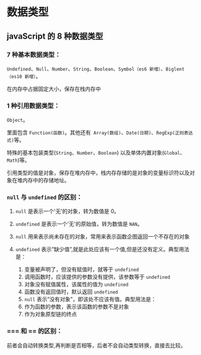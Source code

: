 # 数据类型

## javaScript 的 8 种数据类型

### 7 种基本数据类型：

`Undefined`、`Null`、`Number`、`String`、`Boolean`、`Symbol（es6 新增）`、`Biglent（es10 新增）`。

在内存中占据固定大小，保存在栈内存中

### 1 种引用数据类型：

`Object`。

里面包含 `Function(函数)`。其他还有` Array(数组)`、`Date(日期)`、`RegExp(正则表达式)`等。

特殊的基本包装类型(`String`、`Number`、`Boolean`) 以及单体内置对象(`Global`、`Math`)等。

引用类型的值是对象，保存在堆内存中，栈内存存储的是对象的变量标识符以及对象在堆内存中的存储地址。

### `null` 与 `undefined` 的区别：

1. `null` 是表示一个'无'的对象，转为数值是 0。

2. `undefined` 是表示一个'无'的原始值，转为数值是 `NAN`。

3. `null` 用来表示尚未存在的对象，常用来表示函数企图返回一个不存在的对象

4. `undefined` 表示”缺少值”,就是此处应该有一个值,但是还没有定义。典型用法是：
   1. 变量被声明了，但没有赋值时，就等于 `undefined`
   2. 调用函数时，应该提供的参数没有提供，该参数等于 `undefined`
   3. 对象没有赋值属性，该属性的值为 `undefined`
   4. 函数没有返回值时，默认返回 `undefined`
   5. `null` 表示”没有对象”，即该处不应该有值。典型用法是：
   6. 作为函数的参数，表示该函数的参数不是对象
   7. 作为对象原型链的终点

### === 和 == 的区别：

前者会⾃动转换类型,再判断是否相等，后者不会⾃动类型转换，直接去⽐较。
